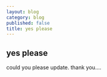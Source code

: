 ```yaml
---
layout: blog
category: blog
published: false
title: yes please
---
```


## yes please

could you please update.
thank you....